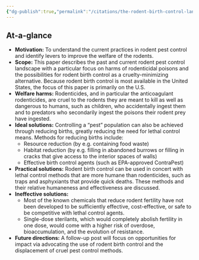 ```yaml
---
{"dg-publish":true,"permalink":"/citations/the-rodent-birth-control-landscape-rethink-priorities/","tags":["#rodents wild_animals"],"created":"2025-10-23T14:05:42.328+01:00","updated":"2025-10-23T14:05:42.378+01:00"}
---
```


## At-a-glance

*   **Motivation:** To understand the current practices in rodent pest control and identify levers to improve the welfare of the rodents.
*   **Scope:** This paper describes the past and current rodent pest control landscape with a particular focus on harms of rodenticidal poisons and the possibilities for rodent birth control as a cruelty-minimizing alternative. Because rodent birth control is most available in the United States, the focus of this paper is primarily on the U.S.
*   **Welfare harms:** Rodenticides, and in particular the anticoagulant rodenticides, are cruel to the rodents they are meant to kill as well as dangerous to humans, such as children, who accidentally ingest them and to predators who secondarily ingest the poisons their rodent prey have ingested.
*   **Ideal solutions:** Controlling a “pest” population can also be achieved through reducing births, greatly reducing the need for lethal control means. Methods for reducing births include:
    *   Resource reduction (by e.g. containing food waste)
    *   Habitat reduction (by e.g. filling in abandoned burrows or filling in cracks that give access to the interior spaces of walls)
    *   Effective birth control agents (such as EPA-approved ContraPest)
*   **Practical solutions:** Rodent birth control can be used in concert with lethal control methods that are more humane than rodenticides, such as traps and asphyxiants that provide quick deaths. These methods and their relative humaneness and effectiveness are discussed.
*   **Ineffective solutions:**
    *   Most of the known chemicals that reduce rodent fertility have not been developed to be sufficiently effective, cost-effective, or safe to be competitive with lethal control agents.
    *   Single-dose sterilants, which would completely abolish fertility in one dose, would come with a higher risk of overdose, bioaccumulation, and the evolution of resistance.
*   **Future directions:** A follow-up post will focus on opportunities for impact via advocating the use of rodent birth control and the displacement of cruel pest control methods.